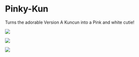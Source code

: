 # Pinky-Kun
Turns the adorable Version A Kuncun into a Pink and white cutie!

![](https://i.gyazo.com/c24c8805b32deefebcc5c0fee87a1e31.png)

![](https://i.gyazo.com/9908870392922c252f7fb7bb338db001.png)

![](https://i.gyazo.com/3e96304cdaef4adb871e201467fc7a03.png)
